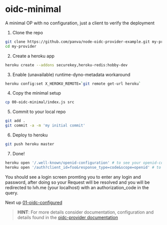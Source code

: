 # oidc-minimal

A minimal OP with no configuration, just a client to verify the deployment

1) Clone the repo  
```bash
git clone https://github.com/panva/node-oidc-provider-example.git my-provider
cd my-provider
```

2) Create a heroku app  
```bash
heroku create --addons securekey,heroku-redis:hobby-dev
```

3) Enable (unavailable) runtime-dyno-metadata workaround  
```bash
heroku config:set X_HEROKU_REMOTE=`git remote get-url heroku`
```

4) Copy the minimal setup  
```bash
cp 00-oidc-minimal/index.js src
```

5) Commit to your local repo  
```bash
git add .
git commit -a -m 'my initial commit'
```

6) Deploy to heroku  
```bash
git push heroku master
```

7) Done!  
```bash
heroku open '/.well-known/openid-configuration' # to see your openid-configuration  
heroku open '/auth?client_id=foo&response_type=code&scope=openid' # to start your first Authentication Request
```

You should see a login screen promting you to enter any login and password, after doing so your
Request will be resolved and you will be redirected to lvh.me (your localhost) with an authorization_code
in the query.

Next up [01-oidc-configured](../01-oidc-configured/README.md)

> **HINT**: For more details consider documentation, configuration and details found in the [oidc-provider documentation](https://github.com/panva/node-oidc-provider)
